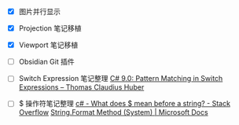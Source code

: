 - [x] 图片并行显示
- [x] Projection 笔记移植
- [x] Viewport 笔记移植
- [ ] Obsidian Git 插件
- [ ] Switch Expression 笔记整理
[C# 9.0: Pattern Matching in Switch Expressions – Thomas Claudius Huber](https://www.thomasclaudiushuber.com/2021/02/25/c-9-0-pattern-matching-in-switch-expressions/)
- [ ] $ 操作符笔记整理
[c# - What does $ mean before a string? - Stack Overflow](https://stackoverflow.com/questions/31014869/what-does-mean-before-a-string)
[String.Format Method (System) | Microsoft Docs](https://docs.microsoft.com/en-us/dotnet/api/system.string.format?view=net-6.0)

